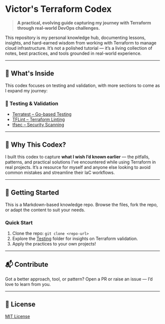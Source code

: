 ﻿# Victor's Terraform Codex

> **A practical, evolving guide capturing my journey with Terraform through real-world DevOps challenges.**

This repository is my personal knowledge hub, documenting lessons, insights, and hard-earned wisdom from working with Terraform to manage cloud infrastructure. It’s not a polished tutorial — it’s a living collection of notes, best practices, and tools grounded in real-world experience.

---

## 📁 What's Inside

This codex focuses on testing and validation, with more sections to come as I expand my journey:

### 🧪 Testing & Validation
- [Terratest – Go-based Testing](./Testing/terratest.md)
- [TFLint – Terraform Linting](./Testing/tflint.md)
- [tfsec – Security Scanning](./Testing/tfsec.md)

---

## 💭 Why This Codex?

I built this codex to capture **what I wish I’d known earlier** — the pitfalls, patterns, and practical solutions I’ve encountered while using Terraform in real projects. It’s a resource for myself and anyone else looking to avoid common mistakes and streamline their IaC workflows.

---

## 🚀 Getting Started

This is a Markdown-based knowledge repo. Browse the files, fork the repo, or adapt the content to suit your needs.

### Quick Start
1. Clone the repo: `git clone <repo-url>`
2. Explore the [Testing](./Testing/) folder for insights on Terraform validation.
3. Apply the practices to your own projects!

---

## 📬 Contribute

Got a better approach, tool, or pattern? Open a PR or raise an issue — I’d love to learn from you.

---

## 📄 License

[MIT License](./LICENSE)
